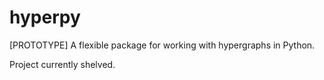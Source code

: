 # hyperpy

[PROTOTYPE] A flexible package for working with hypergraphs in Python.

Project currently shelved.
